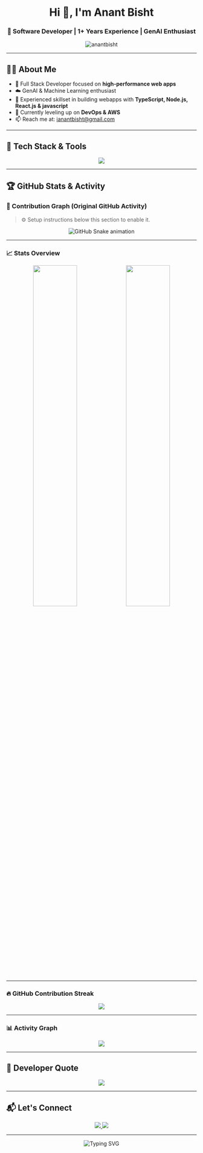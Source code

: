 <h1 align="center">Hi 👋, I'm Anant Bisht</h1>
<h3 align="center">🚀 Software Developer | 1+ Years Experience | GenAI Enthusiast </h3>

<p align="center">
  <img src="https://komarev.com/ghpvc/?username=anantbisht&label=Profile%20views&color=0e75b6&style=flat" alt="anantbisht" />
</p>

---

## 🧑‍💻 About Me

- 💼 Full Stack Developer focused on **high-performance web apps**
- ☁️ GenAI & Machine Learning enthusiast
- 🧠 Experienced skillset in building webapps with **TypeScript, Node.js, React.js & javascript**
- 🌱 Currently leveling up on **DevOps & AWS**
- 📫 Reach me at: [ianantbisht@gmail.com](mailto:anantbisht.dev@gmail.com)

---

## 🚀 Tech Stack & Tools

<p align="center">
  <img src="https://skillicons.dev/icons?i=react,nodejs,typescript,javascript,cpp,python,html,css,tailwind,docker,aws&perline=6" />
</p>

---

## 🏆 GitHub Stats & Activity

### 🧩 Contribution   Graph (Original GitHub Activity)

> ⚙️ Setup instructions below this section to enable it.

<p align="center">
  <img src="https://raw.githubusercontent.com/anantbisht/anantbisht/output/github-contribution-grid-snake.svg" alt="GitHub Snake animation" />
</p>

---

### 📈 Stats Overview

<p align="center">
  <img src="https://github-readme-stats.vercel.app/api?username=anantbisht&show_icons=true&theme=tokyonight&count_private=true&hide_border=true" width="48%" />
  <img src="https://github-readme-stats.vercel.app/api/top-langs/?username=anantbisht&layout=compact&theme=tokyonight&hide_border=true&langs_count=10" width="48%" />
</p>

---

### 🔥 GitHub Contribution Streak

<p align="center">
  <img src="https://github-readme-streak-stats.herokuapp.com/?user=anantbisht&theme=tokyonight&hide_border=true" />
</p>

---

### 📊 Activity Graph

<p align="center">
  <img src="https://github-readme-activity-graph.vercel.app/graph?username=anantbisht&theme=tokyo-night&area=true&hide_border=true" />
</p>

---

## 💬 Developer Quote

<p align="center">
  <img src="https://github-readme-quotes.herokuapp.com/quote?theme=dark&animation=grow_out_in&layout=default" />
</p>

---

## 📬 Let's Connect

<p align="center">
  <a href="https://linkedin.com/in/anantbisht" target="_blank">
    <img src="https://img.shields.io/badge/LinkedIn-Anant%20Bisht-blue?style=for-the-badge&logo=linkedin" />
  </a>
  <a href="mailto:anantbisht.dev@gmail.com">
    <img src="https://img.shields.io/badge/Gmail-anantbisht.dev%40gmail.com-red?style=for-the-badge&logo=gmail" />
  </a>
</p>

---

<p align="center">
  <img src="https://readme-typing-svg.demolab.com?font=Fira+Code&pause=1000&center=true&vCenter=true&width=435&lines=Full+Stack+Developer+%F0%9F%9A%80;Cloud-Native+Builder+%E2%98%81%EF%B8%8F;Always+learning+%F0%9F%92%AB" alt="Typing SVG" />
</p>
